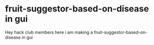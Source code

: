 # fruit-suggestor-based-on-disease in gui
 Hey hack club members here i am making a fruit-suggestor-based-on-disease in gui
